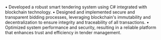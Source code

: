 •	Developed a robust smart tendering system using C# integrated with blockchain technology.
•	Designed and implemented secure and transparent bidding processes, leveraging blockchain's immutability and decentralization to ensure integrity and traceability of all transactions.
•	Optimized system performance and security, resulting in a reliable platform that enhances trust and efficiency in tender management.
